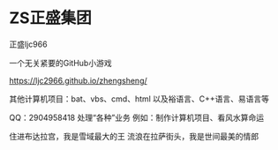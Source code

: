 # ZS正盛集团
正盛ljc966


一个无关紧要的GitHub小游戏

https://ljc2966.github.io/zhengsheng/


其他计算机项目：bat、vbs、cmd、html 以及裕语言、C++语言、易语言等



QQ：2904958418
处理“各种”业务  例如：制作计算机项目、看风水算命运


住进布达拉宫，我是雪域最大的王
流浪在拉萨街头，我是世间最美的情郎
